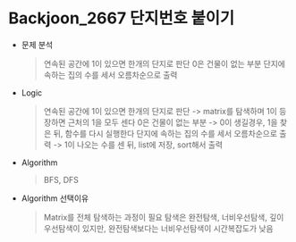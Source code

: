 # Backjoon_2667 단지번호 붙이기

* 문제 분석
    > 연속된 공간에 1이 있으면 한개의 단지로 판단
    > 0은 건물이 없는 부분
    > 단지에 속하는 집의 수를 세서 오름차순으로 출력

* Logic
    > 연속된 공간에 1이 있으면 한개의 단지로 판단 -> matrix를 탐색하며 1이 등장하면 근처의 1을 모두 센다
    > 0은 건물이 없는 부분 -> 0이 생길경우, 1을 찾은 뒤, 함수를 다시 실행한다
    > 단지에 속하는 집의 수를 세서 오름차순으로 출력 -> 1이 나오는 수를 센 뒤, list에 저장, sort해서 출력

* Algorithm
    > BFS, DFS

* Algorithm 선택이유
    > Matrix를 전체 탐색하는 과정이 필요
    > 탐색은 완전탐색, 너비우선탐색, 깊이우선탐색이 있지만, 완전탐색보다는 너비우선탐색이 시간복잡도가 낮음